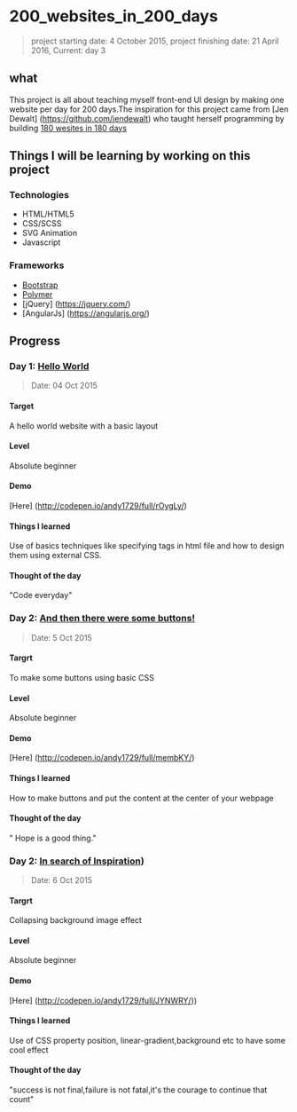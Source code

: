 # 200_websites_in_200_days
> project starting date: 4 October 2015, project finishing date: 21 April 2016, Current: day 3

## what

This project is all about teaching myself front-end UI design by making one website per day for 200 days.The inspiration for this project came from [Jen Dewalt] (https://github.com/jendewalt) who taught herself programming by building [180 wesites in 180 days](http://jenniferdewalt.com/)

## Things I will be learning by working on this project

### Technologies

- HTML/HTML5
- CSS/SCSS
- SVG Animation
- Javascript

### Frameworks

- [Bootstrap](http://getbootstrap.com/)
- [Polymer](https://www.polymer-project.org/0.5/)
- [jQuery] (https://jquery.com/)
- [AngularJs] (https://angularjs.org/)

## Progress

### Day 1: [Hello World](http://codepen.io/andy1729/full/rOygLy/)
> Date: 04 Oct 2015

#### Target
  A hello world website with a basic layout

#### Level
  Absolute beginner

#### Demo
  [Here] (http://codepen.io/andy1729/full/rOygLy/)

#### Things I learned
  Use of basics techniques like specifying tags in html file and how to design them using external CSS.

#### Thought of the day
  "Code everyday"

### Day 2: [And then there were some buttons!](http://codepen.io/andy1729/full/membKY/)
> Date: 5 Oct 2015

#### Targrt
   To make some buttons using basic CSS

#### Level
   Absolute beginner

#### Demo
   [Here] (http://codepen.io/andy1729/full/membKY/)

#### Things I learned
   How to make buttons and put the content at the center of your webpage

#### Thought of the day
  " Hope is a good thing."

### Day 2: [In search of Inspiration](http://codepen.io/andy1729/full/JYNWRY/))
> Date: 6 Oct 2015

#### Targrt
   Collapsing background image effect

#### Level
   Absolute beginner

#### Demo
   [Here] (http://codepen.io/andy1729/full/JYNWRY/))

#### Things I learned
   Use of CSS property position, linear-gradient,background etc to have some cool effect

#### Thought of the day
  "success is not final,failure is not fatal,it's the courage to continue that count"

